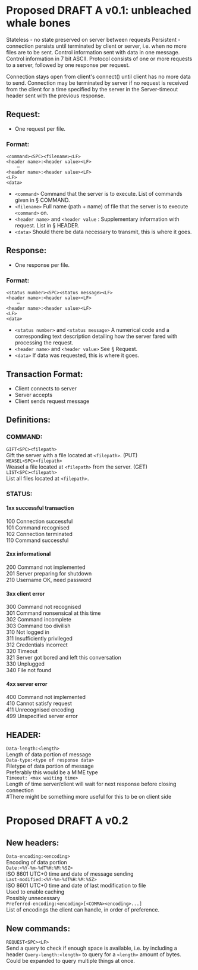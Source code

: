 # Proposed DRAFT A v0.1: unbleached whale bones
Stateless - no state preserved on server between requests
Persistent - connection persists until terminated by client or server, i.e. when no more files are to be sent.
Control information sent with data in one message.
Control information in 7 bit ASCII.
Protocol consists of one or more requests to a server, followed by one response per request.

Connection stays open from client's connect() until client has no more data to send.
Connection may be terminated by server if no request is received from the client for a time specified by
the server in the Server-timeout header sent with the previous response.


## Request:
- One request per file.

### Format:
```
<command><SPC><filename><LF>
<header name>:<header value><LF>
	⋯
<header name>:<header value><LF>
<LF>
<data>
```
- ```<command>``` Command that the server is to execute. List of commands given in § COMMAND.
- ```<filename>``` Full name (path + name) of file that the server is to execute ```<command>``` on.
- ```<header name>``` and ```<header value``` : Supplementary information with request. List in § HEADER.
- ```<data>``` Should there be data necessary to transmit, this is where it goes.

## Response:
- One response per file.
### Format:
```
<status number><SPC><status message><LF>
<header name>:<header value><LF>
	⋯
<header name>:<header value><LF>
<LF>
<data>
```
- ```<status number>``` and ```<status message>``` A numerical code and a corresponding text description detailing how the server fared with processing the request.
- ```<header name>``` and ```<header value>``` See § Request.
- ```<data>``` If data was requested, this is where it goes.

## Transaction Format:
- Client connects to server
- Server accepts
- Client sends request message

## Definitions:
### COMMAND:

```GIFT<SPC><filepath>```  
Gift the server with a file located at ```<filepath>```. (PUT)  
```WEASEL<SPC><filepath>```  
Weasel a file located at ```<filepath>``` from the server. (GET)  
```LIST<SPC><filepath>```  
List all files located at ```<filepath>```.  

### STATUS:

#### 1xx successful transaction  
100 Connection successful  
101 Command recognised  
102 Connection terminated  
110 Command successful  
  
#### 2xx informational  
200 Command not implemented  
201 Server preparing for shutdown  
210 Username OK, need password  
  
#### 3xx client error  
300 Command not recognised  
301 Command nonsensical at this time  
302 Command incomplete  
303 Command too divilish  
310 Not logged in  
311 Insufficiently privileged  
312 Credentials incorrect  
320 Timeout  
321 Server got bored and left this conversation  
330 Unplugged  
340 File not found  
  
#### 4xx server error  
400 Command not implemented  
410 Cannot satisfy request  
411 Unrecognised encoding  
499 Unspecified server error  
  
## HEADER:
```Data-length:<length>```  
Length of data portion of message  
```Data-type:<type of response data>```  
Filetype of data portion of message  
Preferably this would be a MIME type  
```Timeout: <max waiting time>```  
Length of time server/client will wait for next response before closing connection  
#There might be something more useful for this to be on client side  

# Proposed DRAFT A v0.2
## New headers:
```Data-encoding:<encoding>```  
Encoding of data portion  
```Date:<%Y-%m-%dT%H:%M:%SZ>```  
ISO 8601 UTC+0 time and date of message sending  
```Last-modified:<%Y-%m-%dT%H:%M:%SZ>```  
ISO 8601 UTC+0 time and date of last modification to file  
Used to enable caching  
Possibly unnecessary  
```Preferred-encoding:<encoding>[<COMMA><encoding>...]```  
List of encodings the client can handle, in order of preference.  

## New commands:  
```REQUEST<SPC><LF>```  
Send a query to check if enough space is available, i.e. by including a header ```Query-length:<length>``` to query for a  ```<length>``` amount of bytes.  
Could be expanded to query multiple things at once.  
